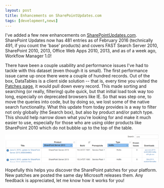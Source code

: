 ```yaml
---
layout: post
title: Enhancements on SharePointUpdates.com
tags: [development,news]
---
```


I've added a few new enhancements on [SharePointUpdates.com](https://sharepointupdates.com). SharePoint Updates now has 481 entries as of February 2016 (technically 491, if you count the 'base' products) and covers FAST Search Server 2010, SharePoint 2010, 2013, Office Web Apps 2010, 2013, and as of a week ago, Workflow Manager 1.0!

There have been a couple usability and performance issues I've had to tackle with this dataset (even though it is small). The first performance issue came up once there were a couple of hundred records. Out of the box, DataTables is a client side solution -- that is, every time you visited the [Patches page](http://sharepointupdates.com/Patches), it would pull down every record. This made sorting and searching (or really, filtering) quite quick, but that initial load took way too long, especially on deprecated browsers like IE. So that was step one, to move the queries into code, but by doing so, we lost some of the native search functionality. What this update from today provides is a way to filter not only globally (the Search box), but also by product and/or patch type. This should help narrow down what you're looking for and make it much easier to use, especially for those who are using older products like SharePoint 2010 which do not bubble up to the top of the table.

![SharePointUpdatesFilters](/assets/images/2016/02/SharePointUpdatesFilters.png)

Hopefully this helps you discover the SharePoint patches for your platform. New patches are posted the same day Microsoft releases them. Any feedback is appreciated, let me know how it works for you!